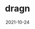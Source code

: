 ---
title: dragn
image: /images/made/art/doodle2.png
image_description: a green dragon sticking its tongue out
date: 2021-10-24
tags: ["made", "art", "doodle"]
---